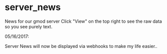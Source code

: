 # server_news
News for our gmod server
Click "View" on the top right to see the raw data so you see purely text.

05/16/2017:

Server News will now be displayed via webhooks to make my life easier..
